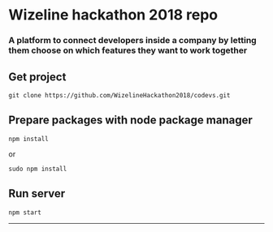 # Wizeline hackathon 2018 repo

### A platform to connect developers inside a company by letting them choose on which features they want to work together

## Get project

    git clone https://github.com/WizelineHackathon2018/codevs.git

## Prepare packages with node package manager

    npm install

or

    sudo npm install

## Run server 

    npm start

---

